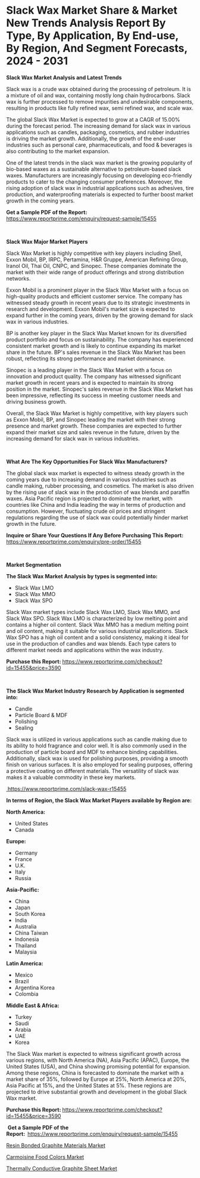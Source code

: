 <p><h1>Slack Wax Market Share & Market New Trends Analysis Report By Type, By Application, By End-use, By Region, And Segment Forecasts, 2024 - 2031</h1></p><p><strong>Slack Wax Market Analysis and Latest Trends</strong></p>
<p><p>Slack wax is a crude wax obtained during the processing of petroleum. It is a mixture of oil and wax, containing mostly long chain hydrocarbons. Slack wax is further processed to remove impurities and undesirable components, resulting in products like fully refined wax, semi refined wax, and scale wax.</p><p>The global Slack Wax Market is expected to grow at a CAGR of 15.00% during the forecast period. The increasing demand for slack wax in various applications such as candles, packaging, cosmetics, and rubber industries is driving the market growth. Additionally, the growth of the end-user industries such as personal care, pharmaceuticals, and food & beverages is also contributing to the market expansion.</p><p>One of the latest trends in the slack wax market is the growing popularity of bio-based waxes as a sustainable alternative to petroleum-based slack waxes. Manufacturers are increasingly focusing on developing eco-friendly products to cater to the changing consumer preferences. Moreover, the rising adoption of slack wax in industrial applications such as adhesives, tire production, and waterproofing materials is expected to further boost market growth in the coming years.</p></p>
<p><strong>Get a Sample PDF of the Report:&nbsp;</strong> <a href="https://www.reportprime.com/enquiry/request-sample/15455">https://www.reportprime.com/enquiry/request-sample/15455</a></p>
<p>&nbsp;</p>
<p><strong>Slack Wax Major Market Players</strong></p>
<p><p>Slack Wax Market is highly competitive with key players including Shell, Exxon Mobil, BP, IRPC, Pertamina, H&R Gruppe, American Refining Group, Iranol Oil, Thai Oil, CNPC, and Sinopec. These companies dominate the market with their wide range of product offerings and strong distribution networks.</p><p>Exxon Mobil is a prominent player in the Slack Wax Market with a focus on high-quality products and efficient customer service. The company has witnessed steady growth in recent years due to its strategic investments in research and development. Exxon Mobil's market size is expected to expand further in the coming years, driven by the growing demand for slack wax in various industries.</p><p>BP is another key player in the Slack Wax Market known for its diversified product portfolio and focus on sustainability. The company has experienced consistent market growth and is likely to continue expanding its market share in the future. BP's sales revenue in the Slack Wax Market has been robust, reflecting its strong performance and market dominance.</p><p>Sinopec is a leading player in the Slack Wax Market with a focus on innovation and product quality. The company has witnessed significant market growth in recent years and is expected to maintain its strong position in the market. Sinopec's sales revenue in the Slack Wax Market has been impressive, reflecting its success in meeting customer needs and driving business growth.</p><p>Overall, the Slack Wax Market is highly competitive, with key players such as Exxon Mobil, BP, and Sinopec leading the market with their strong presence and market growth. These companies are expected to further expand their market size and sales revenue in the future, driven by the increasing demand for slack wax in various industries.</p></p>
<p>&nbsp;</p>
<p><strong>What Are The Key Opportunities For Slack Wax Manufacturers?</strong></p>
<p><p>The global slack wax market is expected to witness steady growth in the coming years due to increasing demand in various industries such as candle making, rubber processing, and cosmetics. The market is also driven by the rising use of slack wax in the production of wax blends and paraffin waxes. Asia Pacific region is projected to dominate the market, with countries like China and India leading the way in terms of production and consumption. However, fluctuating crude oil prices and stringent regulations regarding the use of slack wax could potentially hinder market growth in the future.</p></p>
<p><strong>Inquire or Share Your Questions If Any Before Purchasing This Report:</strong> <a href="https://www.reportprime.com/enquiry/pre-order/15455">https://www.reportprime.com/enquiry/pre-order/15455</a></p>
<p>&nbsp;</p>
<p><strong>Market Segmentation</strong></p>
<p><strong>The Slack Wax Market Analysis by types is segmented into:</strong></p>
<p><ul><li>Slack Wax LMO</li><li>Slack Wax MMO</li><li>Slack Wax SPO</li></ul></p>
<p><p>Slack Wax market types include Slack Wax LMO, Slack Wax MMO, and Slack Wax SPO. Slack Wax LMO is characterized by low melting point and contains a higher oil content. Slack Wax MMO has a medium melting point and oil content, making it suitable for various industrial applications. Slack Wax SPO has a high oil content and a solid consistency, making it ideal for use in the production of candles and wax blends. Each type caters to different market needs and applications within the wax industry.</p></p>
<p><strong>Purchase this Report:&nbsp;</strong><a href="https://www.reportprime.com/checkout?id=15455&price=3590">https://www.reportprime.com/checkout?id=15455&price=3590</a></p>
<p>&nbsp;</p>
<p><strong>The Slack Wax Market Industry Research by Application is segmented into:</strong></p>
<p><ul><li>Candle</li><li>Particle Board & MDF</li><li>Polishing</li><li>Sealing</li></ul></p>
<p><p>Slack wax is utilized in various applications such as candle making due to its ability to hold fragrance and color well. It is also commonly used in the production of particle board and MDF to enhance binding capabilities. Additionally, slack wax is used for polishing purposes, providing a smooth finish on various surfaces. It is also employed for sealing purposes, offering a protective coating on different materials. The versatility of slack wax makes it a valuable commodity in these key markets.</p></p>
<p><a href="https://www.reportprime.com/slack-wax-r15455">&nbsp;https://www.reportprime.com/slack-wax-r15455</a></p>
<p><strong>In terms of Region, the Slack Wax Market Players available by Region are:</strong></p>
<p>
    <p> <strong> North America: </strong>
        <ul>
            <li>United States</li>
            <li>Canada</li>
        </ul>
        </p> 
    <p> <strong> Europe: </strong>
        <ul>
            <li>Germany</li>
            <li>France</li>
            <li>U.K.</li>
            <li>Italy</li>
            <li>Russia</li>
        </ul>
        </p> 
    <p> <strong> Asia-Pacific: </strong>
        <ul>
            <li>China</li>
            <li>Japan</li>
            <li>South Korea</li>
            <li>India</li>
            <li>Australia</li>
            <li>China Taiwan</li>
            <li>Indonesia</li>
            <li>Thailand</li>
            <li>Malaysia</li>
        </ul>
        </p> 
    <p> <strong> Latin America: </strong>
        <ul>
            <li>Mexico</li>
            <li>Brazil</li>
            <li>Argentina Korea</li>
            <li>Colombia</li>
        </ul>
        </p> 
    <p> <strong> Middle East & Africa: </strong>
        <ul>
            <li>Turkey</li>
            <li>Saudi</li>
            <li>Arabia</li>
            <li>UAE</li>
            <li>Korea</li>
        </ul>
    </p>
    </p>
<p><p>The Slack Wax market is expected to witness significant growth across various regions, with North America (NA), Asia Pacific (APAC), Europe, the United States (USA), and China showing promising potential for expansion. Among these regions, China is forecasted to dominate the market with a market share of 35%, followed by Europe at 25%, North America at 20%, Asia Pacific at 15%, and the United States at 5%. These regions are projected to drive substantial growth and development in the global Slack Wax market.</p></p>
<p><strong>Purchase this Report: </strong><a href="https://www.reportprime.com/checkout?id=15455&price=3590">https://www.reportprime.com/checkout?id=15455&price=3590</a></p>
<p>&nbsp;<strong>Get a Sample PDF of the Report:&nbsp;&nbsp;</strong><a href="https://www.reportprime.com/enquiry/request-sample/15455">https://www.reportprime.com/enquiry/request-sample/15455</a></p>
<p><strong></strong></p>
<p><p><a href="https://www.linkedin.com/pulse/resin-bonded-graphite-materials-market-challenges-opportunities-pczie?trackingId=jP%2FY5YC%2FMoyfzmCcVZb%2Bsw%3D%3D">Resin Bonded Graphite Materials Market</a></p><p><a href="https://www.linkedin.com/pulse/carmoisine-food-colors-market-comprehensive-report-its-share-amp-cciae?trackingId=sfDrzwq4oypUeiUtvNbcFQ%3D%3D">Carmoisine Food Colors Market</a></p><p><a href="https://www.linkedin.com/pulse/thermally-conductive-graphite-sheet-market-research-report-qrhae?trackingId=Fg7VY2DkZAoYWvEZKfeXUg%3D%3D">Thermally Conductive Graphite Sheet Market</a></p></p>